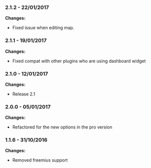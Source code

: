 
### 2.1.2 - 22/01/2017
**Changes:** 
- Fixed issue when editing map.

### 2.1.1 - 19/01/2017
**Changes:** 
- Fixed compat with other plugins who are using dashboard widget

### 2.1.0 - 12/01/2017
**Changes:** 
- Release 2.1

### 2.0.0 - 05/01/2017
**Changes:** 
- Refactored for the new options in the pro version

### 1.1.6 - 31/10/2016
**Changes:** 
- Removed freemius support

